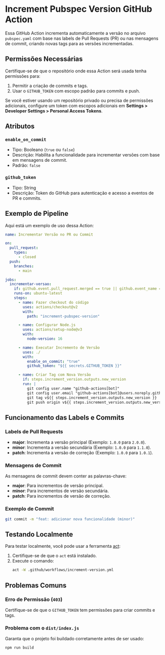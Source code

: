 # Increment Pubspec Version GitHub Action

Essa GitHub Action incrementa automaticamente a versão no arquivo `pubspec.yaml` com base nas labels de Pull Requests (PR) ou nas mensagens de commit, criando novas tags para as versões incrementadas.

## Permissões Necessárias

Certifique-se de que o repositório onde essa Action será usada tenha permissões para:

1. Permitir a criação de commits e tags.
2. Usar o `GITHUB_TOKEN` com escopo padrão para commits e push.

Se você estiver usando um repositório privado ou precisa de permissões adicionais, configure um token com escopos adicionais em **Settings > Developer Settings > Personal Access Tokens**.

## Atributos

### `enable_on_commit`
- Tipo: Booleano (`true` ou `false`)
- Descrição: Habilita a funcionalidade para incrementar versões com base em mensagens de commit.
- Padrão: `false`

### `github_token`
- Tipo: String
- Descrição: Token do GitHub para autenticação e acesso a eventos de PR e commits.

## Exemplo de Pipeline

Aqui está um exemplo de uso dessa Action:

```yaml
name: Incrementar Versão no PR ou Commit

on:
  pull_request:
    types:
      - closed
  push:
    branches:
      - main

jobs:
  incrementar-versao:
    if: github.event.pull_request.merged == true || github.event_name == 'push'
    runs-on: ubuntu-latest
    steps:
      - name: Fazer checkout do código
        uses: actions/checkout@v2
        with:
          path: "increment-pubspec-version"

      - name: Configurar Node.js
        uses: actions/setup-node@v3
        with:
          node-version: 16

      - name: Executar Incremento de Versão
        uses: ./
        with:
          enable_on_commit: "true"
          github_token: "${{ secrets.GITHUB_TOKEN }}"

      - name: Criar Tag com Nova Versão
        if: steps.increment_version.outputs.new_version
        run: |
          git config user.name "github-actions[bot]"
          git config user.email "github-actions[bot]@users.noreply.github.com"
          git tag v${{ steps.increment_version.outputs.new_version }}
          git push origin v${{ steps.increment_version.outputs.new_version }}
```

## Funcionamento das Labels e Commits

### Labels de Pull Requests
- **major**: Incrementa a versão principal (Exemplo: `1.0.0` para `2.0.0`).
- **minor**: Incrementa a versão secundária (Exemplo: `1.0.0` para `1.1.0`).
- **patch**: Incrementa a versão de correção (Exemplo: `1.0.0` para `1.0.1`).

### Mensagens de Commit
As mensagens de commit devem conter as palavras-chave:
- **major**: Para incrementos de versão principal.
- **minor**: Para incrementos de versão secundária.
- **patch**: Para incrementos de versão de correção.

### Exemplo de Commit
```bash
git commit -m "feat: adicionar nova funcionalidade (minor)"
```

## Testando Localmente

Para testar localmente, você pode usar a ferramenta [act](https://github.com/nektos/act):

1. Certifique-se de que o `act` está instalado.
2. Execute o comando:
   ```bash
   act -W .github/workflows/increment-version.yml
   ```

## Problemas Comuns

### Erro de Permissão (`403`)
Certifique-se de que o `GITHUB_TOKEN` tem permissões para criar commits e tags.

### Problema com o `dist/index.js`
Garanta que o projeto foi buildado corretamente antes de ser usado:
```bash
npm run build
```

